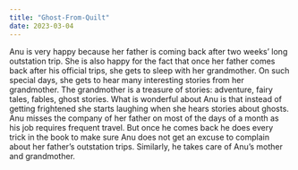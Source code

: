 ```yaml
---
title: "Ghost-From-Quilt"
date: 2023-03-04
---
```

Anu is very happy because her father is coming back after two weeks’ long outstation trip. She is also happy for the fact that once her father comes back after his official trips, she gets to sleep with her grandmother. On such special days, she gets to hear many interesting stories from her grandmother. The grandmother is a treasure of stories: adventure, fairy tales, fables, ghost stories. What is wonderful about Anu is that instead of getting frightened she starts laughing when she hears stories about ghosts. Anu misses the company of her father on most of the days of a month as his job requires frequent travel. But once he comes back he does every trick in the book to make sure Anu does not get an excuse to complain about her father’s outstation trips. Similarly, he takes care of Anu’s mother and grandmother.
